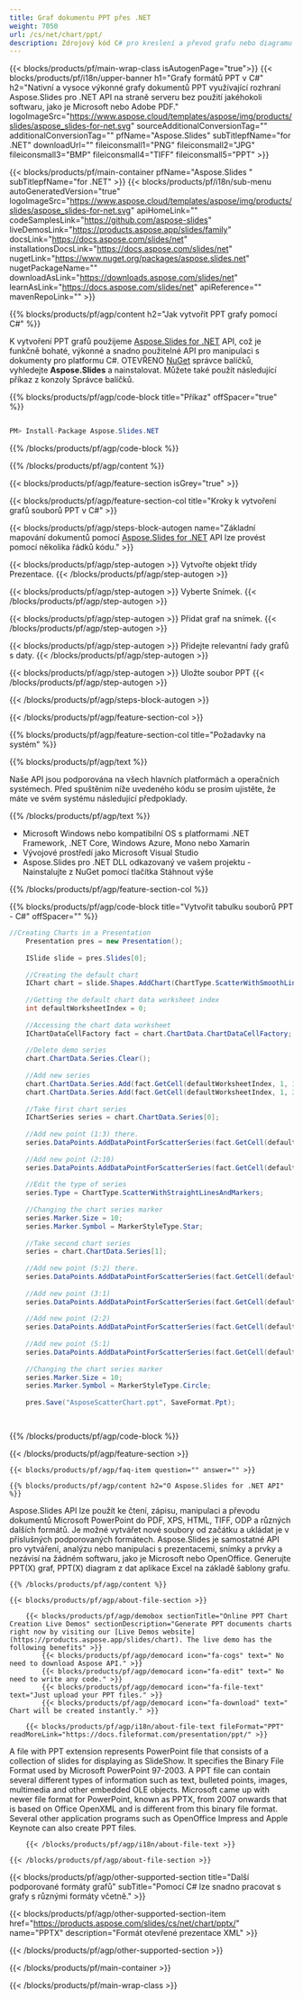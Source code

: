 ```yaml
---
title: Graf dokumentu PPT přes .NET
weight: 7050
url: /cs/net/chart/ppt/ 
description: Zdrojový kód C# pro kreslení a převod grafu nebo diagramu do souboru PPT na platformách .NET Framework, .NET Core, Windows Azure, Mono nebo Xamarin.
---
```


{{< blocks/products/pf/main-wrap-class isAutogenPage="true">}}
{{< blocks/products/pf/i18n/upper-banner h1="Grafy formátů PPT v C#" h2="Nativní a vysoce výkonné grafy dokumentů PPT využívající rozhraní Aspose.Slides pro .NET API na straně serveru bez použití jakéhokoli softwaru, jako je Microsoft nebo Adobe PDF." logoImageSrc="https://www.aspose.cloud/templates/aspose/img/products/slides/aspose_slides-for-net.svg" sourceAdditionalConversionTag="" additionalConversionTag="" pfName="Aspose.Slides" subTitlepfName="for .NET" downloadUrl="" fileiconsmall1="PNG" fileiconsmall2="JPG" fileiconsmall3="BMP" fileiconsmall4="TIFF" fileiconsmall5="PPT" >}}

{{< blocks/products/pf/main-container pfName="Aspose.Slides " subTitlepfName="for .NET" >}}
{{< blocks/products/pf/i18n/sub-menu autoGeneratedVersion="true" logoImageSrc="https://www.aspose.cloud/templates/aspose/img/products/slides/aspose_slides-for-net.svg" apiHomeLink="" codeSamplesLink="https://github.com/aspose-slides" liveDemosLink="https://products.aspose.app/slides/family" docsLink="https://docs.aspose.com/slides/net" installationsDocsLink="https://docs.aspose.com/slides/net" nugetLink="https://www.nuget.org/packages/aspose.slides.net" nugetPackageName="" downloadAsLink="https://downloads.aspose.com/slides/net" learnAsLink="https://docs.aspose.com/slides/net" apiReference="" mavenRepoLink="" >}}

{{% blocks/products/pf/agp/content h2="Jak vytvořit PPT grafy pomocí C#" %}}

 K vytvoření PPT grafů použijeme
 [Aspose.Slides for .NET](https://products.aspose.com/slides/cs/net)
 API, což je funkčně bohaté, výkonné a snadno použitelné API pro manipulaci s dokumenty pro platformu C#. OTEVŘENO
 [NuGet](https://www.nuget.org/packages/aspose.slides.net)
 správce balíčků, vyhledejte
 **Aspose.Slides**
 a nainstalovat. Můžete také použít následující příkaz z konzoly Správce balíčků.

{{% blocks/products/pf/agp/code-block title="Příkaz" offSpacer="true" %}}

```cs

PM> Install-Package Aspose.Slides.NET

```

{{% /blocks/products/pf/agp/code-block %}}

{{% /blocks/products/pf/agp/content %}}

{{< blocks/products/pf/agp/feature-section isGrey="true" >}}


{{< blocks/products/pf/agp/feature-section-col title="Kroky k vytvoření grafů souborů PPT v C#" >}}

{{< blocks/products/pf/agp/steps-block-autogen name="Základní mapování dokumentů pomocí [Aspose.Slides for .NET](https://products.aspose.com/slides/cs/net) API lze provést pomocí několika řádků kódu." >}}

{{< blocks/products/pf/agp/step-autogen >}}
Vytvořte objekt třídy Prezentace.
{{< /blocks/products/pf/agp/step-autogen >}}

{{< blocks/products/pf/agp/step-autogen >}}
Vyberte Snímek.
{{< /blocks/products/pf/agp/step-autogen >}}

{{< blocks/products/pf/agp/step-autogen >}}
Přidat graf na snímek.
{{< /blocks/products/pf/agp/step-autogen >}}

{{< blocks/products/pf/agp/step-autogen >}}
Přidejte relevantní řady grafů s daty.
{{< /blocks/products/pf/agp/step-autogen >}}

{{< blocks/products/pf/agp/step-autogen >}}
Uložte soubor PPT
{{< /blocks/products/pf/agp/step-autogen >}}

{{< /blocks/products/pf/agp/steps-block-autogen >}}

{{< /blocks/products/pf/agp/feature-section-col >}}

{{% blocks/products/pf/agp/feature-section-col title="Požadavky na systém" %}}

{{% blocks/products/pf/agp/text %}}

 Naše API jsou podporována na všech hlavních platformách a operačních systémech. Před spuštěním níže uvedeného kódu se prosím ujistěte, že máte ve svém systému následující předpoklady.

{{% /blocks/products/pf/agp/text %}}

- Microsoft Windows nebo kompatibilní OS s platformami .NET Framework, .NET Core, Windows Azure, Mono nebo Xamarin
- Vývojové prostředí jako Microsoft Visual Studio
- Aspose.Slides pro .NET DLL odkazovaný ve vašem projektu - Nainstalujte z NuGet pomocí tlačítka Stáhnout výše

{{% /blocks/products/pf/agp/feature-section-col %}}

{{% blocks/products/pf/agp/code-block title="Vytvořit tabulku souborů PPT - C#" offSpacer="" %}}

```cs
//Creating Charts in a Presentation
    Presentation pres = new Presentation();
    
    ISlide slide = pres.Slides[0];
    
    //Creating the default chart
    IChart chart = slide.Shapes.AddChart(ChartType.ScatterWithSmoothLines, 0, 0, 400, 400);
    
    //Getting the default chart data worksheet index
    int defaultWorksheetIndex = 0;
    
    //Accessing the chart data worksheet
    IChartDataCellFactory fact = chart.ChartData.ChartDataCellFactory;
    
    //Delete demo series
    chart.ChartData.Series.Clear();
    
    //Add new series
    chart.ChartData.Series.Add(fact.GetCell(defaultWorksheetIndex, 1, 1, "Series 1"), chart.Type);
    chart.ChartData.Series.Add(fact.GetCell(defaultWorksheetIndex, 1, 3, "Series 2"), chart.Type);
    
    //Take first chart series
    IChartSeries series = chart.ChartData.Series[0];
    
    //Add new point (1:3) there.
    series.DataPoints.AddDataPointForScatterSeries(fact.GetCell(defaultWorksheetIndex, 2, 1, 1), fact.GetCell(defaultWorksheetIndex, 2, 2, 3));
    
    //Add new point (2:10)
    series.DataPoints.AddDataPointForScatterSeries(fact.GetCell(defaultWorksheetIndex, 3, 1, 2), fact.GetCell(defaultWorksheetIndex, 3, 2, 10));
    
    //Edit the type of series
    series.Type = ChartType.ScatterWithStraightLinesAndMarkers;
    
    //Changing the chart series marker
    series.Marker.Size = 10;
    series.Marker.Symbol = MarkerStyleType.Star;
    
    //Take second chart series
    series = chart.ChartData.Series[1];
    
    //Add new point (5:2) there.
    series.DataPoints.AddDataPointForScatterSeries(fact.GetCell(defaultWorksheetIndex, 2, 3, 5), fact.GetCell(defaultWorksheetIndex, 2, 4, 2));
    
    //Add new point (3:1)
    series.DataPoints.AddDataPointForScatterSeries(fact.GetCell(defaultWorksheetIndex, 3, 3, 3), fact.GetCell(defaultWorksheetIndex, 3, 4, 1));
    
    //Add new point (2:2)
    series.DataPoints.AddDataPointForScatterSeries(fact.GetCell(defaultWorksheetIndex, 4, 3, 2), fact.GetCell(defaultWorksheetIndex, 4, 4, 2));
    
    //Add new point (5:1)
    series.DataPoints.AddDataPointForScatterSeries(fact.GetCell(defaultWorksheetIndex, 5, 3, 5), fact.GetCell(defaultWorksheetIndex, 5, 4, 1));
    
    //Changing the chart series marker
    series.Marker.Size = 10;
    series.Marker.Symbol = MarkerStyleType.Circle;
    
    pres.Save("AsposeScatterChart.ppt", SaveFormat.Ppt);  

    

```

{{% /blocks/products/pf/agp/code-block %}}

{{< /blocks/products/pf/agp/feature-section >}}

    {{< blocks/products/pf/agp/faq-item question="" answer="" >}}
 

<!-- aboutfile Starts -->

    {{% blocks/products/pf/agp/content h2="O Aspose.Slides for .NET API" %}}

 Aspose.Slides API lze použít ke čtení, zápisu, manipulaci a převodu dokumentů Microsoft PowerPoint do PDF, XPS, HTML, TIFF, ODP a různých dalších formátů. Je možné vytvářet nové soubory od začátku a ukládat je v příslušných podporovaných formátech. Aspose.Slides je samostatné API pro vytváření, analýzu nebo manipulaci s prezentacemi, snímky a prvky a nezávisí na žádném softwaru, jako je Microsoft nebo OpenOffice. Generujte PPT(X) graf, PPT(X) diagram z dat aplikace Excel na základě šablony grafu. 
 



    {{% /blocks/products/pf/agp/content %}}

    {{< blocks/products/pf/agp/about-file-section >}}

        {{< blocks/products/pf/agp/demobox sectionTitle="Online PPT Chart Creation Live Demos" sectionDescription="Generate PPT documents charts right now by visiting our [Live Demos website](https://products.aspose.app/slides/chart). The live demo has the following benefits" >}}
            {{< blocks/products/pf/agp/democard icon="fa-cogs" text=" No need to download Aspose API." >}}
            {{< blocks/products/pf/agp/democard icon="fa-edit" text=" No need to write any code." >}}
            {{< blocks/products/pf/agp/democard icon="fa-file-text" text="Just upload your PPT files." >}}
            {{< blocks/products/pf/agp/democard icon="fa-download" text=" Chart will be created instantly." >}}

        {{< blocks/products/pf/agp/i18n/about-file-text fileFormat="PPT" readMoreLink="https://docs.fileformat.com/presentation/ppt/" >}}
A file with PPT extension represents PowerPoint file that consists of a collection of slides for displaying as SlideShow. It specifies the Binary File Format used by Microsoft PowerPoint 97-2003. A PPT file can contain several different types of information such as text, bulleted points, images, multimedia and other embedded OLE objects. Microsoft came up with newer file format for PowerPoint, known as PPTX, from 2007 onwards that is based on Office OpenXML and is different from this binary file format. Several other application programs such as OpenOffice Impress and Apple Keynote can also create PPT files. 

        {{< /blocks/products/pf/agp/i18n/about-file-text >}}

    {{< /blocks/products/pf/agp/about-file-section >}}

<!-- aboutfile Ends -->

{{< blocks/products/pf/agp/other-supported-section title="Další podporované formáty grafů" subTitle="Pomocí C# lze snadno pracovat s grafy s různými formáty včetně." >}}

{{< blocks/products/pf/agp/other-supported-section-item href="https://products.aspose.com/slides/cs/net/chart/pptx/" name="PPTX" description="Formát otevřené prezentace XML" >}}

{{< /blocks/products/pf/agp/other-supported-section >}}

{{< /blocks/products/pf/main-container >}}
    
{{< /blocks/products/pf/main-wrap-class >}}